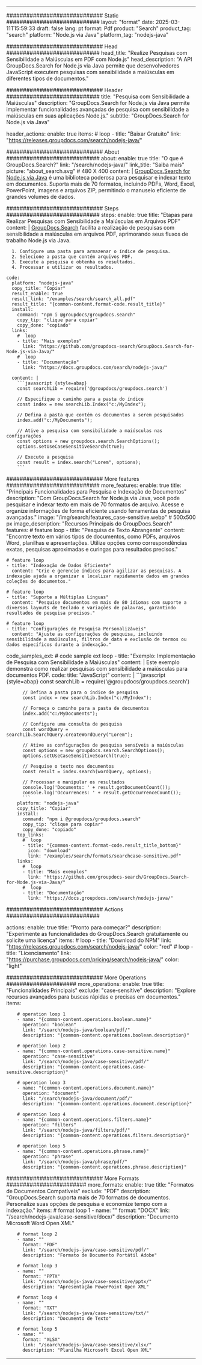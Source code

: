
---
############################# Static ############################
layout: "format"
date:  2025-03-11T15:59:33
draft: false
lang: pt
format: Pdf
product: "Search"
product_tag: "search"
platform: "Node.js via Java"
platform_tag: "nodejs-java"

############################# Head ############################
head_title: "Realize Pesquisas com Sensibilidade a Maiúsculas em PDF com Node.js"
head_description: "A API GroupDocs.Search for Node.js via Java permite que desenvolvedores JavaScript executem pesquisas com sensibilidade a maiúsculas em diferentes tipos de documentos."

############################# Header ############################
title: "Pesquisa com Sensibilidade a Maiúsculas" 
description: "GroupDocs.Search for Node.js via Java permite implementar funcionalidades avançadas de pesquisa com sensibilidade a maiúsculas em suas aplicações Node.js."
subtitle: "GroupDocs.Search for Node.js via Java" 

header_actions:
  enable: true
  items:
    #  loop
    - title: "Baixar Gratuito"
      link: "https://releases.groupdocs.com/search/nodejs-java/"
      
############################# About ############################
about:
    enable: true
    title: "O que é GroupDocs.Search?"
    link: "/search/nodejs-java/"
    link_title: "Saiba mais"
    picture: "about_search.svg" # 480 X 400
    content: |
       [GroupDocs.Search for Node.js via Java](/search/nodejs-java/) é uma biblioteca poderosa para pesquisar e indexar texto em documentos. Suporta mais de 70 formatos, incluindo PDFs, Word, Excel, PowerPoint, imagens e arquivos ZIP, permitindo o manuseio eficiente de grandes volumes de dados.

############################# Steps ############################
steps:
    enable: true
    title: "Etapas para Realizar Pesquisas com Sensibilidade a Maiúsculas em Arquivos PDF"
    content: |
      [GroupDocs.Search](/search/nodejs-java/) facilita a realização de pesquisas com sensibilidade a maiúsculas em arquivos PDF, aprimorando seus fluxos de trabalho Node.js via Java.
      
      1. Configure uma pasta para armazenar o índice de pesquisa.
      2. Selecione a pasta que contém arquivos PDF.
      3. Execute a pesquisa e obtenha os resultados.
      4. Processar e utilizar os resultados.
   
    code:
      platform: "nodejs-java"
      copy_title: "Copiar"
      result_enable: true
      result_link: "/examples/search/search_all.pdf"
      result_title: "{common-content.format-code.result_title}"
      install:
        command: "npm i @groupdocs/groupdocs.search"
        copy_tip: "clique para copiar"
        copy_done: "copiado"
      links:
        #  loop
        - title: "Mais exemplos"
          link: "https://github.com/groupdocs-search/GroupDocs.Search-for-Node.js-via-Java/"
        #  loop
        - title: "Documentação"
          link: "https://docs.groupdocs.com/search/nodejs-java/"
          
      content: |
        ```javascript {style=abap}
        const searchLib = require('@groupdocs/groupdocs.search')

        // Especifique o caminho para a pasta do índice
        const index = new searchLib.Index("c:/MyIndex");

        // Defina a pasta que contém os documentos a serem pesquisados
        index.add("c:/MyDocuments");

        // Ative a pesquisa com sensibilidade a maiúsculas nas configurações
        const options = new groupdocs.search.SearchOptions();
        options.setUseCaseSensitiveSearch(true);

        // Execute a pesquisa
        const result = index.search("Lorem", options);
        ```            

############################# More features ############################
more_features:
  enable: true
  title: "Principais Funcionalidades para Pesquisa e Indexação de Documentos"
  description: "Com GroupDocs.Search for Node.js via Java, você pode pesquisar e indexar texto em mais de 70 formatos de arquivo. Acesse e organize informações de forma eficiente usando ferramentas de pesquisa avançadas."
  image: "/img/search/features_case-sensitive.webp" # 500x500 px
  image_description: "Recursos Principais do GroupDocs.Search"
  features:
    # feature loop
    - title: "Pesquisa de Texto Abrangente"
      content: "Encontre texto em vários tipos de documentos, como PDFs, arquivos Word, planilhas e apresentações. Utilize opções como correspondências exatas, pesquisas aproximadas e curingas para resultados precisos."

    # feature loop
    - title: "Indexação de Dados Eficiente"
      content: "Crie e gerencie índices para agilizar as pesquisas. A indexação ajuda a organizar e localizar rapidamente dados em grandes coleções de documentos."

    # feature loop
    - title: "Suporte a Múltiplas Línguas"
      content: "Pesquise documentos em mais de 80 idiomas com suporte a diversos layouts de teclado e variações de palavras, garantindo resultados de pesquisa precisos."

    # feature loop
    - title: "Configurações de Pesquisa Personalizáveis"
      content: "Ajuste as configurações de pesquisa, incluindo sensibilidade a maiúsculas, filtros de data e exclusão de termos ou dados específicos durante a indexação."
      
  code_samples_ext:
    # code sample ext loop
    - title: "Exemplo: Implementação de Pesquisa com Sensibilidade a Maiúsculas"
      content: |
        Este exemplo demonstra como realizar pesquisas com sensibilidade a maiúsculas para documentos PDF.
      code:
        title: "JavaScript"
        content: |
          ```javascript {style=abap}
          const searchLib = require('@groupdocs/groupdocs.search')
          
          // Defina a pasta para o índice de pesquisa
          const index = new searchLib.Index("c:/MyIndex");
              
          // Forneça o caminho para a pasta de documentos
          index.add("c:/MyDocuments");

          // Configure uma consulta de pesquisa
          const wordQuery = searchLib.SearchQuery.createWordQuery("Lorem");

          // Ative as configurações de pesquisa sensíveis a maiúsculas
          const options = new groupdocs.search.SearchOptions();
          options.setUseCaseSensitiveSearch(true);

          // Pesquise o texto nos documentos
          const result = index.search(wordQuery, options);
          
          // Processar e manipular os resultados
          console.log('Documents: ' + result.getDocumentCount());
          console.log('Occurrences: ' + result.getOccurrenceCount());
          ```
        platform: "nodejs-java"
        copy_title: "Copiar"
        install:
          command: "npm i @groupdocs/groupdocs.search"
          copy_tip: "clique para copiar"
          copy_done: "copiado"
        top_links:
          #  loop
          - title: "{common-content.format-code.result_title_bottom}"
            icon: "download"
            link: "/examples/search/formats/searchcase-sensitive.pdf"
        links:
          #  loop
          - title: "Mais exemplos"
            link: "https://github.com/groupdocs-search/GroupDocs.Search-for-Node.js-via-Java/"
          #  loop
          - title: "Documentação"
            link: "https://docs.groupdocs.com/search/nodejs-java/"
            

            


############################# Actions ############################

actions:
  enable: true
  title: "Pronto para começar?"
  description: "Experimente as funcionalidades do GroupDocs.Search gratuitamente ou solicite uma licença"
  items:
    #  loop
    - title: "Download do NPM"
      link: "https://releases.groupdocs.com/search/nodejs-java/"
      color: "red"
        #  loop
    - title: "Licenciamento"
      link: "https://purchase.groupdocs.com/pricing/search/nodejs-java/"
      color: "light"


############################# More Operations #####################
more_operations:
    enable: true
    title: "Funcionalidades Principais"
    exclude: "case-sensitive"
    description: "Explore recursos avançados para buscas rápidas e precisas em documentos."
    items: 
          
        # operation loop 1
        - name: "{common-content.operations.boolean.name}"
          operation: "boolean"
          link: "/search/nodejs-java/boolean/pdf/"
          description: "{common-content.operations.boolean.description}"

        # operation loop 2
        - name: "{common-content.operations.case-sensitive.name}"
          operation: "case-sensitive"
          link: "/search/nodejs-java/case-sensitive/pdf/"
          description: "{common-content.operations.case-sensitive.description}"

        # operation loop 3
        - name: "{common-content.operations.document.name}"
          operation: "document"
          link: "/search/nodejs-java/document/pdf/"
          description: "{common-content.operations.document.description}"

        # operation loop 4
        - name: "{common-content.operations.filters.name}"
          operation: "filters"
          link: "/search/nodejs-java/filters/pdf/"
          description: "{common-content.operations.filters.description}"

        # operation loop 5
        - name: "{common-content.operations.phrase.name}"
          operation: "phrase"
          link: "/search/nodejs-java/phrase/pdf/"
          description: "{common-content.operations.phrase.description}"
          
        
          
############################# More Formats ########################
more_formats:
    enable: true
    title: "Formatos de Documentos Compatíveis"
    exclude: "PDF"
    description: "GroupDocs.Search suporta mais de 70 formatos de documentos. Personalize suas opções de pesquisa e economize tempo com a indexação."
    items: 
        # format loop 1
        - name: ""
          format: "DOCX"
          link: "/search/nodejs-java/case-sensitive/docx/"
          description: "Documento Microsoft Word Open XML"
          
        # format loop 2
        - name: ""
          format: "PDF"
          link: "/search/nodejs-java/case-sensitive/pdf/"
          description: "Formato de Documento Portátil Adobe"
          
        # format loop 3
        - name: ""
          format: "PPTX"
          link: "/search/nodejs-java/case-sensitive/pptx/"
          description: "Apresentação PowerPoint Open XML"

        # format loop 4
        - name: ""
          format: "TXT"
          link: "/search/nodejs-java/case-sensitive/txt/"
          description: "Documento de Texto"
          
        # format loop 5
        - name: ""
          format: "XLSX"
          link: "/search/nodejs-java/case-sensitive/xlsx/"
          description: "Planilha Microsoft Excel Open XML"
  

---